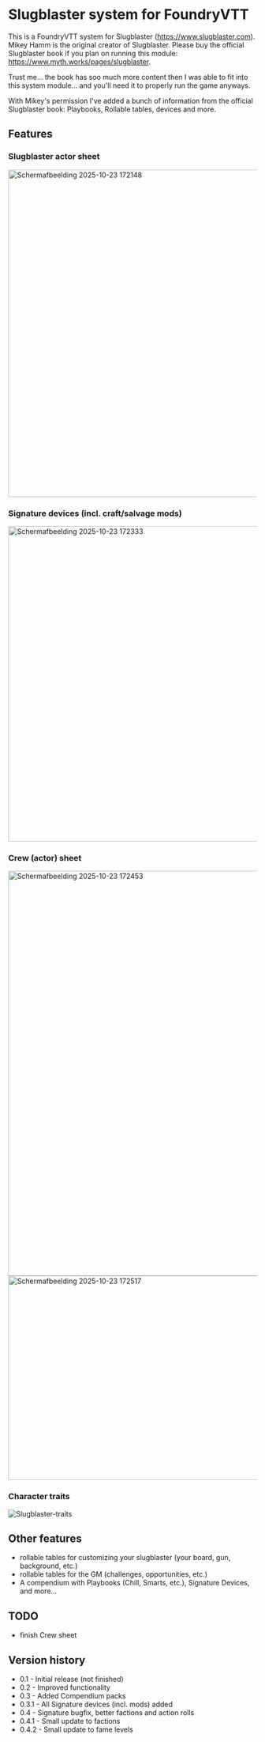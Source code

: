 # Slugblaster system for FoundryVTT
This is a FoundryVTT system for Slugblaster (https://www.slugblaster.com).
Mikey Hamm is the original creator of Slugblaster.
Please buy the official Slugblaster book if you plan on running this module: https://www.myth.works/pages/slugblaster.

Trust me... the book has soo much more content then I was able to fit into this system module... and you'll need it to properly run the game anyways.

With Mikey's permission I've added a bunch of information from the official Slugblaster book: Playbooks, Rollable tables, devices and more.

## Features
### Slugblaster actor sheet
<img width="591" height="662" alt="Schermafbeelding 2025-10-23 172148" src="https://github.com/user-attachments/assets/e912e57d-70ae-4ed3-a2b6-879e59fe9e2c" />

### Signature devices (incl. craft/salvage mods)
<img width="614" height="638" alt="Schermafbeelding 2025-10-23 172333" src="https://github.com/user-attachments/assets/35b32e66-822e-47e3-9c2f-3076108545f1" />

### Crew (actor) sheet
<img width="605" height="819" alt="Schermafbeelding 2025-10-23 172453" src="https://github.com/user-attachments/assets/46753074-cfbb-432f-be24-72cc2097b73a" />
<img width="618" height="413" alt="Schermafbeelding 2025-10-23 172517" src="https://github.com/user-attachments/assets/4965ad23-4007-4135-bc0c-805f1e1a8cac" />

### Character traits
![Slugblaster-traits](https://github.com/user-attachments/assets/a95b20f2-26fc-49d4-8d11-05a0050d2798)


## Other features
* rollable tables for customizing your slugblaster (your board, gun, background, etc.)
* rollable tables for the GM (challenges, opportunities, etc.)
* A compendium with Playbooks (Chill, Smarts, etc.), Signature Devices, and more...

## TODO
* finish Crew sheet

## Version history
* 0.1 - Initial release (not finished)
* 0.2 - Improved functionality
* 0.3 - Added Compendium packs
* 0.3.1 - All Signature devices (incl. mods) added
* 0.4 - Signature bugfix, better factions and action rolls
* 0.4.1 - Small update to factions
* 0.4.2 - Small update to fame levels
